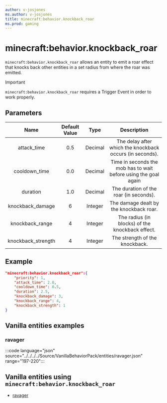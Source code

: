 ```yaml
---
author: v-josjones
ms.author: v-josjones
title: minecraft:behavior.knockback_roar
ms.prod: gaming
---
```


# minecraft:behavior.knockback_roar

`minecraft:behavior.knockback_roar` allows an entity to emit a roar effect that knocks back other entities in a set radius from where the roar was emitted.

>[!IMPORTANT]
> `minecraft:behavior.knockback_roar` requires a Trigger Event in order to work properly.

## Parameters

|Name |Default Value  |Type  |Description  |
|:---------:|:---------:|:---------:|:---------:|
|attack_time| 0.5| Decimal| The delay after which the knockback occurs (in seconds). |
|cooldown_time| 0.0| Decimal| Time in seconds the mob has to wait before using the goal again |
|duration| 1.0| Decimal| The duration of the roar (in seconds). |
|knockback_damage| 6| Integer| The damage dealt by the knockback roar. |
|knockback_range| 4| Integer| The radius (in blocks) of the knockback effect. |
|knockback_strength| 4| Integer| The strength of the knockback. |

## Example

```json
"minecraft:behavior.knockback_roar":{
    "priority": 1,
    "attack_time": 2.0,
    "cooldown_time": 0.5,
    "duration": 2.5,
    "knockback_damage": 3,
    "knockback_range": 4,
    "knockback_strength": 1
}
```

## Vanilla entities examples

### ravager

:::code language="json" source="../../../../Source/VanillaBehaviorPack/entities/ravager.json" range="197-220":::

## Vanilla entities using `minecraft:behavior.knockback_roar`

- [ravager](../../../../Source/VanillaBehaviorPack_Snippets/entities/ravager.md)
